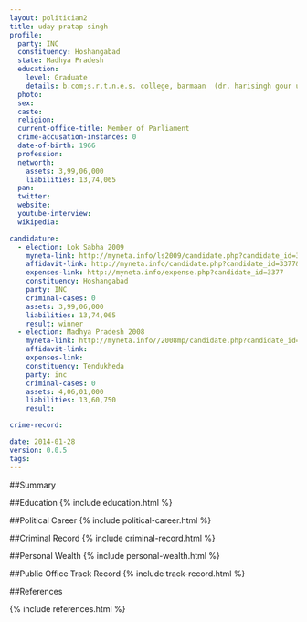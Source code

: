 ```yaml
---
layout: politician2
title: uday pratap singh
profile: 
  party: INC
  constituency: Hoshangabad
  state: Madhya Pradesh
  education: 
    level: Graduate
    details: b.com;s.r.t.n.e.s. college, barmaan  (dr. harisingh gour university, sagar)-1987
  photo: 
  sex: 
  caste: 
  religion: 
  current-office-title: Member of Parliament
  crime-accusation-instances: 0
  date-of-birth: 1966
  profession: 
  networth: 
    assets: 3,99,06,000
    liabilities: 13,74,065
  pan: 
  twitter: 
  website: 
  youtube-interview: 
  wikipedia: 

candidature: 
  - election: Lok Sabha 2009
    myneta-link: http://myneta.info/ls2009/candidate.php?candidate_id=3377
    affidavit-link: http://myneta.info/candidate.php?candidate_id=3377&scan=original
    expenses-link: http://myneta.info/expense.php?candidate_id=3377
    constituency: Hoshangabad 
    party: INC
    criminal-cases: 0
    assets: 3,99,06,000
    liabilities: 13,74,065
    result: winner 
  - election: Madhya Pradesh 2008
    myneta-link: http://myneta.info//2008mp/candidate.php?candidate_id=273
    affidavit-link: 
    expenses-link: 
    constituency: Tendukheda 
    party: inc
    criminal-cases: 0
    assets: 4,06,01,000
    liabilities: 13,60,750
    result:  

crime-record: 

date: 2014-01-28
version: 0.0.5
tags: 
---
```

##Summary


##Education
{% include education.html %}


##Political Career
{% include political-career.html %}


##Criminal Record
{% include criminal-record.html %}


##Personal Wealth
{% include personal-wealth.html %}


##Public Office Track Record
{% include track-record.html %}


##References


{% include references.html %}
